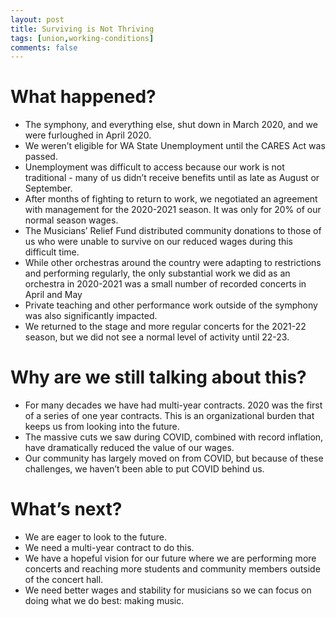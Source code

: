```yaml
---
layout: post
title: Surviving is Not Thriving
tags: [union,working-conditions]
comments: false
---
```


# What happened?

* The symphony, and everything else, shut down in March 2020, and we were furloughed in April 2020.
* We weren’t eligible for WA State Unemployment until the CARES Act was passed.
* Unemployment was difficult to access because our work is not traditional - many of us didn’t receive benefits until as late as August or September.
* After months of fighting to return to work, we negotiated an agreement with management for the 2020-2021 season. It was only for 20% of our normal season wages.
* The Musicians’ Relief Fund distributed community donations to those of us who were unable to survive on our reduced wages during this difficult time.
* While other orchestras around the country were adapting to restrictions and performing regularly, the only substantial work we did as an orchestra in 2020-2021 was a small number of recorded concerts in April and May 
* Private teaching and other performance work outside of the symphony was also significantly impacted.
* We returned to the stage and more regular concerts for the 2021-22 season, but we did not see a normal level of activity until 22-23.

# Why are we still talking about this?

* For many decades we have had multi-year contracts. 2020 was the first of a series of one year contracts. This is an organizational burden that keeps us from looking into the future.
* The massive cuts we saw during COVID, combined with record inflation, have dramatically reduced the value of our wages.
* Our community has largely moved on from COVID, but because of these challenges, we haven’t been able to put COVID behind us.

# What’s next? 

* We are eager to look to the future.
* We need a multi-year contract to do this.
* We have a hopeful vision for our future where we are performing more concerts and reaching more students and community members outside of the concert hall.
* We need better wages and stability for musicians so we can focus on doing what we do best: making music.

